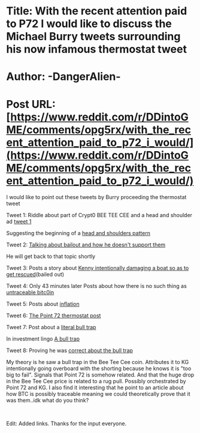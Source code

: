 # Title: With the recent attention paid to P72 I would like to discuss the Michael Burry tweets surrounding his now infamous thermostat tweet
# Author: -DangerAlien-
# Post URL: [https://www.reddit.com/r/DDintoGME/comments/opg5rx/with_the_recent_attention_paid_to_p72_i_would/](https://www.reddit.com/r/DDintoGME/comments/opg5rx/with_the_recent_attention_paid_to_p72_i_would/)


I would like to point out these tweets by Burry proceeding the thermostat tweet

Tweet 1: Riddle about part of Crypt0 BEE TEE CEE and a head and shoulder ad [tweet 1](https://twitter.com/BurryArchive/status/1406614384714125315/photo/1)

Suggesting the beginning of a [head and shoulders pattern](https://www.investopedia.com/terms/h/head-shoulders.asp)

Tweet 2: [Talking about bailout and how he doesn't support them](https://twitter.com/BurryArchive/status/1406774811049791490)

He will get back to that topic shortly

Tweet 3: Posts a story about [Kenny intentionally damaging a boat so as to get rescued](https://twitter.com/BurryArchive/status/1406990492961759233)(bailed out)

Tweet 4: Only 43 minutes later Posts about how there is no such thing as [untraceable bitc0in](https://twitter.com/BurryArchive/status/1407001350844698626)

Tweet 5: Posts about [inflation](https://twitter.com/BurryArchive/status/1407001692739190787)

Tweet 6: [The Point 72 thermostat post](https://twitter.com/BurryArchive/status/1407005118734667777)

Tweet 7: Post about a [literal bull trap](https://twitter.com/BurryArchive/status/1407851014166822915)

In investment lingo [A bull trap](https://www.investopedia.com/terms/b/bulltrap.asp)

Tweet 8: Proving he was [correct about the bull trap](https://twitter.com/BurryArchive/status/1407864449034330118)

My theory is he saw a bull trap in the Bee Tee Cee coin. Attributes it to KG intentionally going overboard with the shorting because he knows it is "too big to fail". Signals that Point 72 is somehow related. And that the huge drop in the Bee Tee Cee price is related to a rug pull. Possibly orchestrated by Point 72 and KG. I also find it interesting that he point to an article about how BTC is possibly traceable meaning we could theoretically prove that it was them..idk what do you think?

&#x200B;

Edit: Added links. Thanks for the input everyone. 